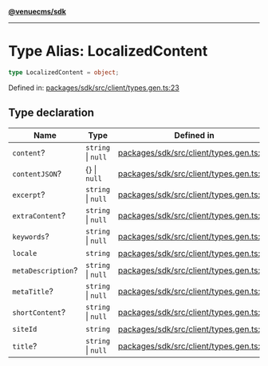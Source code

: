 [**@venuecms/sdk**](../Index.md)

***

# Type Alias: LocalizedContent

```ts
type LocalizedContent = object;
```

Defined in: [packages/sdk/src/client/types.gen.ts:23](https://github.com/venuecms/sdk/blob/aa6bf5e2569259dec55e399babe648ca7df4042f/packages/sdk/src/client/types.gen.ts#L23)

## Type declaration

| Name | Type | Defined in |
| ------ | ------ | ------ |
| <a id="content"></a> `content`? | `string` \| `null` | [packages/sdk/src/client/types.gen.ts:27](https://github.com/venuecms/sdk/blob/aa6bf5e2569259dec55e399babe648ca7df4042f/packages/sdk/src/client/types.gen.ts#L27) |
| <a id="contentjson"></a> `contentJSON`? | \{\} \| `null` | [packages/sdk/src/client/types.gen.ts:34](https://github.com/venuecms/sdk/blob/aa6bf5e2569259dec55e399babe648ca7df4042f/packages/sdk/src/client/types.gen.ts#L34) |
| <a id="excerpt"></a> `excerpt`? | `string` \| `null` | [packages/sdk/src/client/types.gen.ts:30](https://github.com/venuecms/sdk/blob/aa6bf5e2569259dec55e399babe648ca7df4042f/packages/sdk/src/client/types.gen.ts#L30) |
| <a id="extracontent"></a> `extraContent`? | `string` \| `null` | [packages/sdk/src/client/types.gen.ts:29](https://github.com/venuecms/sdk/blob/aa6bf5e2569259dec55e399babe648ca7df4042f/packages/sdk/src/client/types.gen.ts#L29) |
| <a id="keywords"></a> `keywords`? | `string` \| `null` | [packages/sdk/src/client/types.gen.ts:33](https://github.com/venuecms/sdk/blob/aa6bf5e2569259dec55e399babe648ca7df4042f/packages/sdk/src/client/types.gen.ts#L33) |
| <a id="locale"></a> `locale` | `string` | [packages/sdk/src/client/types.gen.ts:25](https://github.com/venuecms/sdk/blob/aa6bf5e2569259dec55e399babe648ca7df4042f/packages/sdk/src/client/types.gen.ts#L25) |
| <a id="metadescription"></a> `metaDescription`? | `string` \| `null` | [packages/sdk/src/client/types.gen.ts:32](https://github.com/venuecms/sdk/blob/aa6bf5e2569259dec55e399babe648ca7df4042f/packages/sdk/src/client/types.gen.ts#L32) |
| <a id="metatitle"></a> `metaTitle`? | `string` \| `null` | [packages/sdk/src/client/types.gen.ts:31](https://github.com/venuecms/sdk/blob/aa6bf5e2569259dec55e399babe648ca7df4042f/packages/sdk/src/client/types.gen.ts#L31) |
| <a id="shortcontent"></a> `shortContent`? | `string` \| `null` | [packages/sdk/src/client/types.gen.ts:28](https://github.com/venuecms/sdk/blob/aa6bf5e2569259dec55e399babe648ca7df4042f/packages/sdk/src/client/types.gen.ts#L28) |
| <a id="siteid"></a> `siteId` | `string` | [packages/sdk/src/client/types.gen.ts:24](https://github.com/venuecms/sdk/blob/aa6bf5e2569259dec55e399babe648ca7df4042f/packages/sdk/src/client/types.gen.ts#L24) |
| <a id="title"></a> `title`? | `string` \| `null` | [packages/sdk/src/client/types.gen.ts:26](https://github.com/venuecms/sdk/blob/aa6bf5e2569259dec55e399babe648ca7df4042f/packages/sdk/src/client/types.gen.ts#L26) |
